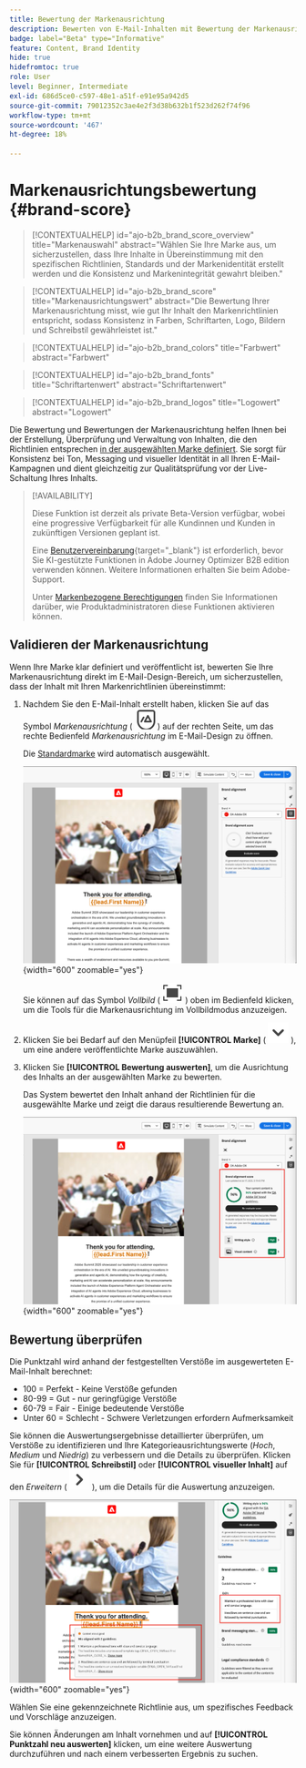 ```yaml
---
title: Bewertung der Markenausrichtung
description: Bewerten von E-Mail-Inhalten mit Bewertung der Markenausrichtung - Validieren Sie Farben, Schriftarten, Logos und den Schreibstil anhand der Markenrichtlinien in Journey Optimizer B2B edition.
badge: label="Beta" type="Informative"
feature: Content, Brand Identity
hide: true
hidefromtoc: true
role: User
level: Beginner, Intermediate
exl-id: 686d5ce0-c597-48e1-a51f-e91e95a942d5
source-git-commit: 79012352c3ae4e2f3d38b632b1f523d262f74f96
workflow-type: tm+mt
source-wordcount: '467'
ht-degree: 18%

---
```


# Markenausrichtungsbewertung {#brand-score}

>[!CONTEXTUALHELP]
>id="ajo-b2b_brand_score_overview"
>title="Markenauswahl"
>abstract="Wählen Sie Ihre Marke aus, um sicherzustellen, dass Ihre Inhalte in Übereinstimmung mit den spezifischen Richtlinien, Standards und der Markenidentität erstellt werden und die Konsistenz und Markenintegrität gewahrt bleiben."

>[!CONTEXTUALHELP]
>id="ajo-b2b_brand_score"
>title="Markenausrichtungswert"
>abstract="Die Bewertung Ihrer Markenausrichtung misst, wie gut Ihr Inhalt den Markenrichtlinien entspricht, sodass Konsistenz in Farben, Schriftarten, Logo, Bildern und Schreibstil gewährleistet ist."

>[!CONTEXTUALHELP]
>id="ajo-b2b_brand_colors"
>title="Farbwert"
>abstract="Farbwert"

>[!CONTEXTUALHELP]
>id="ajo-b2b_brand_fonts"
>title="Schriftartenwert"
>abstract="Schriftartenwert"

>[!CONTEXTUALHELP]
>id="ajo-b2b_brand_logos"
>title="Logowert"
>abstract="Logowert"

Die Bewertung und Bewertungen der Markenausrichtung helfen Ihnen bei der Erstellung, Überprüfung und Verwaltung von Inhalten, die den Richtlinien entsprechen [in der ausgewählten Marke definiert](./brands-manage-create.md#brand-definitions). Sie sorgt für Konsistenz bei Ton, Messaging und visueller Identität in all Ihren E-Mail-Kampagnen und dient gleichzeitig zur Qualitätsprüfung vor der Live-Schaltung Ihres Inhalts.

>[!AVAILABILITY]
>
>Diese Funktion ist derzeit als private Beta-Version verfügbar, wobei eine progressive Verfügbarkeit für alle Kundinnen und Kunden in zukünftigen Versionen geplant ist.
>
>Eine [Benutzervereinbarung](https://www.adobe.com/legal/licenses-terms/adobe-dx-gen-ai-user-guidelines.html){target="_blank"} ist erforderlich, bevor Sie KI-gestützte Funktionen in Adobe Journey Optimizer B2B edition verwenden können. Weitere Informationen erhalten Sie beim Adobe-Support.
>
>Unter [Markenbezogene Berechtigungen](./brands-overview.md#brand-related-permissions) finden Sie Informationen darüber, wie Produktadministratoren diese Funktionen aktivieren können.

## Validieren der Markenausrichtung

Wenn Ihre Marke klar definiert und veröffentlicht ist, bewerten Sie Ihre Markenausrichtung direkt im E-Mail-Design-Bereich, um sicherzustellen, dass der Inhalt mit Ihren Markenrichtlinien übereinstimmt:

1. Nachdem Sie den E-Mail-Inhalt erstellt haben, klicken Sie auf das Symbol _Markenausrichtung_ ( ![Markenausrichtungssymbol](../assets/do-not-localize/icon-brand-compliance.svg) ) auf der rechten Seite, um das rechte Bedienfeld _Markenausrichtung_ im E-Mail-Design zu öffnen.

   Die [Standardmarke](./brands-manage-create.md#default-brand) wird automatisch ausgewählt.

   ![Zugriff auf die Tools zur Markenausrichtung](./assets/brands-alignment-sidebar.png){width="600" zoomable="yes"}

   Sie können auf das Symbol _Vollbild_ ( ![Vollbildsymbol](../assets/do-not-localize/icon-full-screen.svg) ) oben im Bedienfeld klicken, um die Tools für die Markenausrichtung im Vollbildmodus anzuzeigen.

1. Klicken Sie bei Bedarf auf den Menüpfeil **[!UICONTROL Marke]** ( ![Nach-unten-](../assets/do-not-localize/icon-down-menu.svg) ), um eine andere veröffentlichte Marke auszuwählen.

1. Klicken Sie **[!UICONTROL Bewertung auswerten]**, um die Ausrichtung des Inhalts an der ausgewählten Marke zu bewerten.

   Das System bewertet den Inhalt anhand der Richtlinien für die ausgewählte Marke und zeigt die daraus resultierende Bewertung an.

   ![Bewertung der Markenausrichtung](./assets/brands-alignment-evaluation.png){width="600" zoomable="yes"}

## Bewertung überprüfen

Die Punktzahl wird anhand der festgestellten Verstöße im ausgewerteten E-Mail-Inhalt berechnet:

* 100 = Perfekt - Keine Verstöße gefunden
* 80-99 = Gut - nur geringfügige Verstöße
* 60-79 = Fair - Einige bedeutende Verstöße
* Unter 60 = Schlecht - Schwere Verletzungen erfordern Aufmerksamkeit

Sie können die Auswertungsergebnisse detaillierter überprüfen, um Verstöße zu identifizieren und Ihre Kategorieausrichtungswerte (_Hoch_, _Medium_ und _Niedrig_) zu verbessern und die Details zu überprüfen. Klicken Sie für **[!UICONTROL Schreibstil]** oder **[!UICONTROL visueller Inhalt]** auf den _Erweitern_ ( ![Erweiterungspfeil](../assets/do-not-localize/icon-expand-right.svg) ), um die Details für die Auswertung anzuzeigen.

![Details zur Markenausrichtung](./assets/brands-alignment-evaluation-details.png){width="600" zoomable="yes"}

Wählen Sie eine gekennzeichnete Richtlinie aus, um spezifisches Feedback und Vorschläge anzuzeigen.

Sie können Änderungen am Inhalt vornehmen und auf **[!UICONTROL Punktzahl neu auswerten]** klicken, um eine weitere Auswertung durchzuführen und nach einem verbesserten Ergebnis zu suchen.
